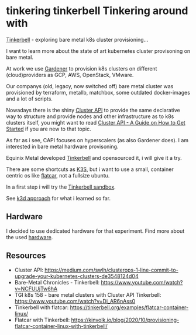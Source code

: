 # tinkering tinkerbell Tinkering around with
[Tinkerbell](https://docs.tinkerbell.org/) - exploring bare metal k8s cluster
provisioning...

I want to learn more about the state of art kubernetes cluster provisoning on bare metal.

At work we use [Gardener](https://gardener.cloud/) to provision k8s clusters on
different (cloud)providers as GCP, AWS, OpenStack, VMware.

Our companys (old, legacy, now switched off) bare metal cluster was provisioned by
terraform, metallb, matchbox, some outdated docker-images and a lot of scripts.

Nowadays there is the shiny [Cluster API](https://cluster-api.sigs.k8s.io/) to
provide the same declarative way to structure and provide nodes and
other infrastructure as to k8s clusters itself, you might want to read [Cluster API -
A Guide on How to Get
Started](https://medium.com/condenastengineering/clusterapi-a-guide-on-how-to-get-started-ff9a81262945)
if you are new to that topic.

As far as i see, CAPI focuses on hyperscalers (as also Gardener does). 
I am interested in bare metal hardware provisoning.

Equinix Metal developed [Tinkerbell](https://docs.tinkerbell.org) and opensourced it, i will give it a try.

There are some shortcuts as [K3S](https://k3s.io/), but i want to use a small, container centric os like 
[flatcar](https://www.flatcar.org/), not a fullsize ubuntu. 

In a first step i will try the [Tinkerbell sandbox](https://github.com/tinkerbell/sandbox#quick-starts).

See [k3d approach](k3d-approach.md) for what i learned so far. 

## Hardware

I decided to use dedicated hardware for that experiment.
Find more about the used [hardware](hardware.md).

## Resources

* Cluster API: https://medium.com/swlh/clusterops-1-line-commit-to-upgrade-your-kubernetes-clusters-de3548124d04
* Bare-Metal Chronicles - Tinkerbell: https://www.youtube.com/watch?v=NCFUUjTw6hA
* TGI k8s 158 - bare metal clusters with Cluster API Tinkerbell: https://www.youtube.com/watch?v=Di_AR6nAss0
* Tinkerbell with flatcar: https://tinkerbell.org/examples/flatcar-container-linux/
* Flatcar with Tinkerbell: https://kinvolk.io/blog/2020/10/provisioning-flatcar-container-linux-with-tinkerbell/

